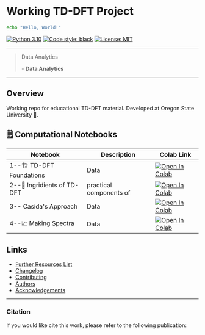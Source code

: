 # Working TD-DFT Project

```bash
echo "Hello, World!"
```

[![Python 3.10](https://img.shields.io/badge/python-3.10-blue.svg)](https://www.python.org/)
[![Code style: black](https://img.shields.io/badge/code%20style-black-000000.svg)](https://github.com/psf/black)
[![License: MIT](https://img.shields.io/badge/License-MIT-yellow.svg)](https://opensource.org/licenses/MIT)

---

> Data Analytics
>
> \- **Data Analytics**

---

## Overview
Working repo for educational TD-DFT material. Developed at Oregon State University 🌳.

## 🗒️ Computational Notebooks

| Notebook | Description | Colab Link |
| -------- | ----------- | ---------- |
| 1--🏗️ TD-DFT Foundations  | Data       | [![Open In Colab](https://colab.research.google.com/assets/colab-badge.svg)](https://colab.research.google.com/github/LinusP217/Working_TDDFT/blob/main/notebooks/Notebook1.ipynb)       |
| 2--🍳 Ingridients of TD-DFT | practical components of         | [![Open In Colab](https://colab.research.google.com/assets/colab-badge.svg)](https://colab.research.google.com/github/LinusP217/Working_TDDFT/blob/main/notebooks/Notebook2.ipynb)       |
| 3--  Casida's Approach | Data        | [![Open In Colab](https://colab.research.google.com/assets/colab-badge.svg)](https://colab.research.google.com/github/LinusP217/Working_TDDFT/blob/main/notebooks/Notebook3.ipynb)       |
| 4--📈 Making Spectra     | Data        | [![Open In Colab](https://colab.research.google.com/assets/colab-badge.svg)](https://colab.research.google.com/github/LinusP217/Working_TDDFT/blob/main/notebooks/Notebook4.ipynb)       |

## Links
 - [Further Resources List]()
 - [Changelog]()
 - [Contributing]()
 - [Authors]()
 - [Acknowledgements]()

---

### Citation
If you would like cite this work, please refer to the following publication:
>
>
>


